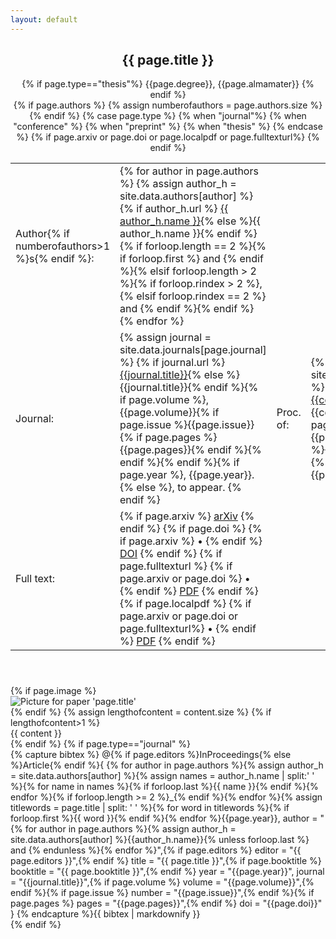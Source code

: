 ```yaml
---
layout: default
---
```

<div class="paper">

  <header class="paper-header">
    <h2 class="paper-title">{{ page.title }}</h2>
   {% if page.type=="thesis"%}
   <span class = "thesis-description">{{page.degree}}, {{page.almamater}}</span>
   {% endif %}
    <div class="paper-bibdata">
        <table>
            {% if page.authors %}
            <tr>
            {% assign numberofauthors = page.authors.size %}
                <td class="paper-authors">
                    Author{% if numberofauthors>1 %}s{% endif %}:
                </td>
                <td class="paper-authors">
                    {% for author in page.authors %}
                        {% assign author_h = site.data.authors[author] %}
                        {% if author_h.url %}
                            <a href="{{ author_h.url }}">{{ author_h.name }}</a>{% else %}{{ author_h.name }}{% endif %}{% if forloop.length == 2 %}{% if forloop.first %} and {% endif %}{% elsif forloop.length > 2 %}{% if forloop.rindex > 2 %}, {% elsif forloop.rindex == 2 %} and {% endif %}{% endif %}{% endfor %}
                </td>
            </tr>
            {% endif %}
            <tr>
                {% case page.type %}
                {% when "journal"%}
                    <td class="paper-journal-ref">
                        Journal:
                    </td>
                    <td class="paper-journal-ref">
                        {% assign journal = site.data.journals[page.journal] %}
                        {% if journal.url %}
                            <a class="journal-title"
                                href="{{journal.url}}">{{journal.title}}</a>{% else %}
                            <span class="journal-title">{{journal.title}}</a>{% endif %}{% if page.volume %}, <span class="journal-volume">{{page.volume}}</span>{% if page.issue %}<span class="journal-issue">{{page.issue}}</span>{% if page.pages %}<span class="journal-pages">{{page.pages}}</span>{% endif %}{% endif %}{% endif %}{% if page.year %}, <span class="journal-year">{{page.year}}</span>.
                        {% else %}, <span class="journal-to-appear">to appear</span>.
                        {% endif %}
                    </td>
                {% when "conference" %}
                    <td class="paper-conference-ref">
                        Proc. of:
                    </td>
                    <td class="paper-conference-ref">
                        {% assign conference = site.data.conferences[page.conference] %}
                        {% if conference.url %}
                            <a class="conference-name"
                                 href="{{conference.url}}">{{conference.name}}</a>{% else %}
                            <span class="conference-name">{{conference.name}}</span>{% endif %}{% if page.conferenceprocname %} <span class="conference-procname">{{page.conferenceprocname}}</span>{% endif %}{% if page.pages %}, <span class="conference-pages">{{page.pages}}</span>{% endif %}{% if page.year %}, <span class="conference-year">{{page.year}}</span>{% endif %}.
                    </td>
                {% when "preprint" %}
                <td class="paper-preprint-ref">
                    Preprint:
                </td>
                <td class="paper-preprint-ref">
                    {% if page.arxiv %}
                        <span class="preprint-arxiv-id">{{page.arxiv}}</span>{% endif %}{% if page.year %}{% if page.arxiv %}, {% endif %}
                        <span class="preprint-arxiv-year">{{page.year}}</span>
                    {% endif %}
                </td>
                {% when "thesis" %}
                <td class="advisor-ref">
                    Advisor:
                </td>
                <td class="advisor-ref">
                    {% assign advisor = site.data.authors[page.advisor] %}
                    <a class="advisor-name"
                         href="{{advisor.url}}">{{advisor.name}}</a>
                </td>
                {% endcase %}
            </tr>
            {% if page.arxiv or page.doi or page.localpdf or page.fulltexturl%}
            <tr>
                <td class="paper-text">
                    Full text:
                </td>
                <td class="paper-text">
                    {% if page.arxiv %}
                        <a href="http://arxiv.org/abs/{{page.arxiv}}">arXiv</a>
                    {% endif %}
                    {% if page.doi %}
                        {% if page.arxiv %}
                            <span class="paper-text-sep">•</span>
                        {% endif %}
                        <a href="http://dx.doi.org/{{page.doi}}">DOI</a>
                    {% endif %}
                    {% if page.fulltexturl %}
                        {% if page.arxiv or page.doi %}
                            <span class="paper-text-sep">•</span>
                        {% endif %}
                      <a href="{{page.fulltexturl}}">PDF</a>
                      {% endif %}
                    {% if page.localpdf %}
                        {% if page.arxiv or page.doi or page.fulltexturl%}
                            <span class="paper-text-sep">•</span>
                        {% endif %}
                      <a href="{{site.baseurl}}/assets/pdfs/{{page.localpdf}}">PDF</a>
                    {% endif %}
                </td>
            </tr>
            {% endif %}
        </table>
    </div>
  </header>
{% if page.image %}
<div class="paper-image">
<img alt="Picture for paper 'page.title'" class="picture" src="{{ site.baseurl }}/assets/images/papers/{{page.image}}">
</div>
{% endif %}
{% assign lengthofcontent = content.size %}
{% if lengthofcontent>1 %}
  <div class="paper-abstract">
    {{ content }}
  </div>
{% endif %}
{% if page.type=="journal" %}
<div class="bibtex">
{% capture bibtex %}
    @{% if page.editors %}InProceedings{% else %}Article{% endif %}{ {% for author in page.authors %}{% assign author_h = site.data.authors[author] %}{% assign names = author_h.name | split:' ' %}{% for name in names %}{% if forloop.last %}{{ name }}{% endif %}{% endfor %}{% if forloop.length >= 2 %}_{% endif %}{% endfor %}{% assign titlewords = page.title | split: ' ' %}{% for word in titlewords %}{% if forloop.first %}{{ word }}{% endif %}{% endfor %}{{page.year}},
      author = "{% for author in page.authors %}{% assign author_h = site.data.authors[author] %}{{author_h.name}}{% unless forloop.last %} and {% endunless %}{% endfor %}",{% if page.editors %}
      editor = "{{ page.editors }}",{% endif %}
      title = "{{ page.title }}",{% if page.booktitle %}
      booktitle = "{{ page.booktitle }}",{% endif %}
      year = "{{page.year}}",
      journal = "{{journal.title}}",{% if page.volume %}
      volume = "{{page.volume}}",{% endif %}{% if page.issue %}
      number = "{{page.issue}}",{% endif %}{% if page.pages %}
      pages = "{{page.pages}}",{% endif %}
      doi = "{{page.doi}}"
    }
    {% endcapture %}{{ bibtex | markdownify }}
</div>
{% endif %}
</div>
